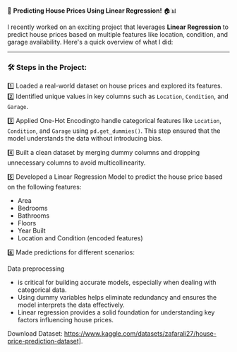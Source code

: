 🚀 **Predicting House Prices Using Linear Regression!** 🏠📊  

I recently worked on an exciting project that leverages **Linear Regression** to predict house prices based on multiple features like location, condition, and garage availability. Here's a quick overview of what I did:  

---

### 🛠️ **Steps in the Project**:  
1️⃣ Loaded a real-world dataset on house prices and explored its features.  
2️⃣ Identified unique values in key columns such as `Location`, `Condition`, and `Garage`.  

3️⃣ Applied One-Hot Encodingto handle categorical features like `Location`, `Condition`, and `Garage` using `pd.get_dummies()`. This step ensured that the model understands the data without introducing bias.  

4️⃣ Built a clean dataset by merging dummy columns and dropping unnecessary columns to avoid multicollinearity.  

5️⃣ Developed a Linear Regression Model to predict the house price based on the following features:  
   - Area  
   - Bedrooms  
   - Bathrooms  
   - Floors  
   - Year Built  
   - Location and Condition (encoded features)  

6️⃣ Made predictions for different scenarios:  

Data preprocessing
-  is critical for building accurate models, especially when dealing with categorical data.  
- Using dummy variables helps eliminate redundancy and ensures the model interprets the data effectively.  
- Linear regression provides a solid foundation for understanding key factors influencing house prices.  

Download Dataset: https://www.kaggle.com/datasets/zafarali27/house-price-prediction-dataset].  
